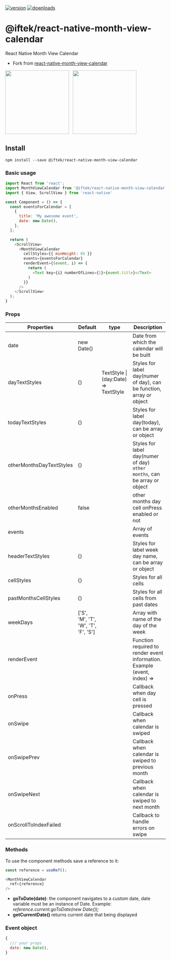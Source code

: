 [![version](https://badge.fury.io/js/%40iftek%2Freact-native-month-view-calendar.svg)](https://www.npmjs.com/package/@iftek/react-native-month-view-calendar)
[![downloads](https://img.shields.io/npm/dt/@iftek/react-native-month-view-calendar.svg?style=flat-square)](https://npm-stat.com/charts.html?package=@iftek/react-native-month-view-calendar&from=2024-03-24)

# @iftek/react-native-month-view-calendar
React Native Month View Calendar

- Fork from [react-native-month-view-calendar](https://github.com/strappberry/react-native-month-view-calendar)

<p>
<img src="screenshots/1.png?raw=1" width="200" />
&nbsp;
<img src="screenshots/2.png?raw=1" width="200" />
</p>

## Install

```
npm install --save @iftek/react-native-month-view-calendar
```

### Basic usage
```js
import React from 'react';
import MonthViewCalendar from '@iftek/react-native-month-view-calendar';
import { View, ScrollView } from 'react-native'

const Component = () => {
  const eventsForCalendar = [
  	{
  	  title: 'My awesome event',
  	  date: new Date(),
  	},
  ];

  return (
    <ScrollView>
      <MonthViewCalendar
        cellStyles={{ minHeight: 65 }}
        events={eventsForCalendar}
        renderEvent={(event, i) => {
          return (
            <Text key={i} numberOfLines={1}>{event.title}</Text>
          )
        }}
      />
    </ScrollView>
  );
}
```
### Props

| Properties | Default | type | Description|
| --- | --- | --- | --- |
|date            |new Date()||Date from which the calendar will be built|
|dayTextStyles   |{}|TextStyle \| (day:Date) => TextStyle|Styles for label day(numer of day), can be function, array or object|
|todayTextStyles |{}||Styles for label day(today), can be array or object|
|otherMonthsDayTextStyles   |{}||Styles for label day(numer of day) `other months`, can be array or object|
|otherMonthsEnabled   |false||other months day cell onPress enabled or not|
|events          ||| Array of events|
|headerTextStyles|{}||Styles for label week day name, can be array or object|
|cellStyles      |{}||Styles for all cells|
|pastMonthsCellStyles|{}||Styles for all cells from past dates|
|weekDays        |['S', 'M', 'T', 'W', 'T', 'F', 'S']||Array with name of the day of the week|
|renderEvent     |||Function required to render event information. Example (event, index) => <Event key={index} />|
|onPress         |||Callback when day cell is pressed|
|onSwipe         |||Callback when calendar is swiped|
|onSwipePrev     |||Callback when calendar is swiped to previous month|
|onSwipeNext     |||Callback when calendar is swiped to next month|
|onScrollToIndexFailed ||| Callback to handle errors on swipe|

### Methods
To use the component methods save a reference to it:

```js
const reference = useRef();

<MonthViewCalendar
  ref={reference}
/>
```
* __goToDate(date)__: the component navigates to a custom date, date variable must be an instance of Date. Example: _reference.current.goToDate(new Date());_
* __getCurrentDate()__ returns current date that being displayed

### Event object
```js
{
  /// your props
  date: new Date(),
}
```